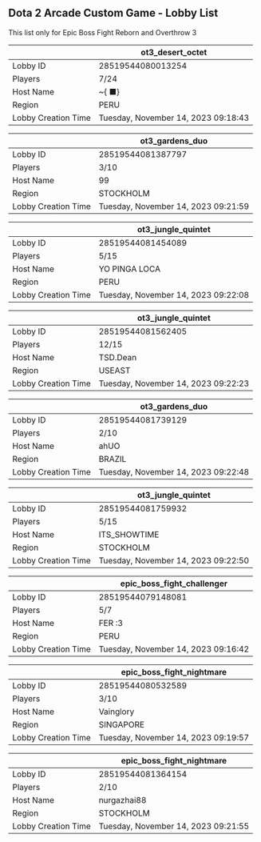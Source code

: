 ## Dota 2 Arcade Custom Game - Lobby List

This list only for Epic Boss Fight Reborn and Overthrow 3

|  | ot3_desert_octet |
| ------ | ------ |
| Lobby ID | 28519544080013254 |
| Players | 7/24 |
| Host Name | ~{ ■} |
| Region | PERU |
| Lobby Creation Time | Tuesday, November 14, 2023 09:18:43 |


|  | ot3_gardens_duo |
| ------ | ------ |
| Lobby ID | 28519544081387797 |
| Players | 3/10 |
| Host Name | 99 |
| Region | STOCKHOLM |
| Lobby Creation Time | Tuesday, November 14, 2023 09:21:59 |


|  | ot3_jungle_quintet |
| ------ | ------ |
| Lobby ID | 28519544081454089 |
| Players | 5/15 |
| Host Name | YO PINGA LOCA |
| Region | PERU |
| Lobby Creation Time | Tuesday, November 14, 2023 09:22:08 |


|  | ot3_jungle_quintet |
| ------ | ------ |
| Lobby ID | 28519544081562405 |
| Players | 12/15 |
| Host Name | TSD.Dean |
| Region | USEAST |
| Lobby Creation Time | Tuesday, November 14, 2023 09:22:23 |


|  | ot3_gardens_duo |
| ------ | ------ |
| Lobby ID | 28519544081739129 |
| Players | 2/10 |
| Host Name | ahUO |
| Region | BRAZIL |
| Lobby Creation Time | Tuesday, November 14, 2023 09:22:48 |


|  | ot3_jungle_quintet |
| ------ | ------ |
| Lobby ID | 28519544081759932 |
| Players | 5/15 |
| Host Name | ITS_SHOWTIME |
| Region | STOCKHOLM |
| Lobby Creation Time | Tuesday, November 14, 2023 09:22:50 |


|  | epic_boss_fight_challenger |
| ------ | ------ |
| Lobby ID | 28519544079148081 |
| Players | 5/7 |
| Host Name | FER :3 |
| Region | PERU |
| Lobby Creation Time | Tuesday, November 14, 2023 09:16:42 |


|  | epic_boss_fight_nightmare |
| ------ | ------ |
| Lobby ID | 28519544080532589 |
| Players | 3/10 |
| Host Name | Vainglory |
| Region | SINGAPORE |
| Lobby Creation Time | Tuesday, November 14, 2023 09:19:57 |


|  | epic_boss_fight_nightmare |
| ------ | ------ |
| Lobby ID | 28519544081364154 |
| Players | 2/10 |
| Host Name | nurgazhai88 |
| Region | STOCKHOLM |
| Lobby Creation Time | Tuesday, November 14, 2023 09:21:55 |


